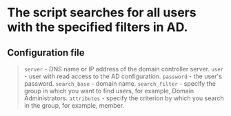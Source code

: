 # The script searches for all users with the specified filters in AD. 

## Configuration file
>`server` - DNS name or IP address of the domain controller server. 
>`user` - user with read access to the AD configuration. 
>`password` - the user's password. 
>`search_base` - domain name. 
>`search_filter` - specify the group in which you want to find users, for example, Domain Administrators. 
>`attributes` - specify the criterion by which you search in the group, for example, member.